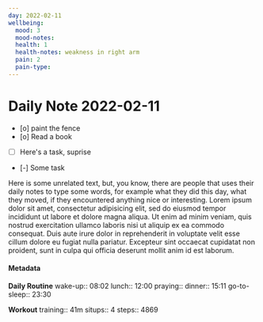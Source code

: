 ```yaml
---
day: 2022-02-11
wellbeing:
  mood: 3
  mood-notes: 
  health: 1
  health-notes: weakness in right arm
  pain: 2
  pain-type: 
---
```


# Daily Note 2022-02-11

- [o] paint the fence
- [o] Read a book
- [ ] Here's a task, suprise
- [-] Some task

Here is some unrelated text, but, you know, there are people that uses their daily notes to type some words, for example what they did this day, what they moved, if they encountered anything nice or interesting. Lorem ipsum dolor sit amet, consectetur adipisicing elit, sed do eiusmod tempor incididunt ut labore et dolore magna aliqua. Ut enim ad minim veniam, quis nostrud exercitation ullamco laboris nisi ut aliquip ex ea commodo consequat. Duis aute irure dolor in reprehenderit in voluptate velit esse cillum dolore eu fugiat nulla pariatur. Excepteur sint occaecat cupidatat non proident, sunt in culpa qui officia deserunt mollit anim id est laborum.

#### Metadata

**Daily Routine**
wake-up:: 08:02
lunch:: 12:00
praying:: 
dinner:: 15:11
go-to-sleep:: 23:30

**Workout**
training:: 41m
situps:: 4
steps:: 4869
